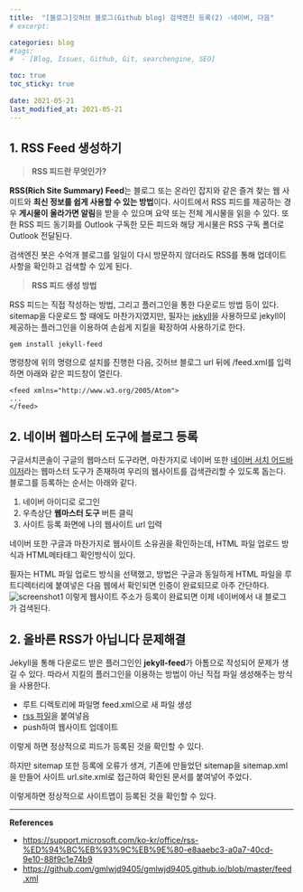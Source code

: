 ```yaml
---
title:  "[블로그]깃허브 블로그(Github blog) 검색엔진 등록(2) -네이버, 다음"
# excerpt: 

categories: blog
#tags:
#  - [Blog, Issues, Github, Git, searchengine, SEO]

toc: true
toc_sticky: true
 
date: 2021-05-21
last_modified_at: 2021-05-21
---
```


## 1. RSS Feed 생성하기
 >**RSS 피드란 무엇인가?**
 
**RSS(Rich Site Summary) Feed**는 블로그 또는 온라인 잡지와 같은 즐겨 찾는 웹 사이트와 **최신 정보를 쉽게 사용할 수 있는 방법**이다. 사이트에서 RSS 피드를 제공하는 경우 **게시물이 올라가면 알림**을 받을 수 있으며 요약 또는 전체 게시물을 읽을 수 있다. 또한 RSS 피드 동기화를 Outlook 구독한 모든 피드와 해당 게시물은 RSS 구독 폴더로 Outlook 전달된다. 

검색엔진 봇은 수억개 블로그를 일일이 다시 방문하지 않더라도 RSS를 통해 업데이트 사항을 확인하고 검색할 수 있게 된다. 

>**RSS 피드 생성 방법**

RSS 피드는 직접 작성하는 방법, 그리고 플러그인을 통한 다운로드 방법 등이 있다. 
sitemap을 다운로드 할 때에도 마찬가지였지만, 필자는 [jekyll]("http://jekyllrb-ko.github.io/")을 사용하므로 jekyll이 제공하는 플러그인을 이용하여 손쉽게 지킬을 확장하여 사용하기로 한다. 

```
gem install jekyll-feed
```

명령창에 위의 명령으로 설치를 진행한 다음, 깃허브 블로그 url 뒤에 /feed.xml를 입력하면
아래와 같은 피드창이 열린다.
```
<feed xmlns="http://www.w3.org/2005/Atom">
...
</feed>
```
## 2. 네이버 웹마스터 도구에 블로그 등록

구글서치콘솔이 구글의 웹마스터 도구라면, 마찬가지로 네이버 또한 [네이버 서치 어드바이저]("https://searchadvisor.naver.com/")라는 웹마스터 도구가 존재하여 우리의 웹사이트를 검색관리할 수 있도록 돕는다. 
블로그를 등록하는 순서는 아래와 같다.

1. 네이버 아이디로 로그인
2. 우측상단 **웹마스터 도구** 버튼 클릭
3. 사이트 등록 화면에 나의 웹사이트 url 입력

네이버 또한 구글과 마찬가지로 웹사이트 소유권을 확인하는데, HTML 파일 업로드 방식과 HTML메타태그 확인방식이 있다. 

필자는 HTML 파일 업로드 방식을 선택했고, 방법은 구글과 동일하게 HTML 파일을 루트디렉터리에 붙여넣은 다음 웹에서 확인되면 인증이 완료되므로 아주 간단하다.
![screenshot1](https://user-images.githubusercontent.com/82863114/119091943-c296b380-ba48-11eb-9902-7d2378183782.png) 
이렇게 웹사이트 주소가 등록이 완료되면 이제 네이버에서 내 블로그가 검색된다. 

## 2. 올바른 RSS가 아닙니다 문제해결

Jekyll을 통해 다운로드 받은 플러그인인 **jekyll-feed**가 아톰으로 작성되어 문제가 생길 수 있다. 따라서 지킬의 플러그인을 이용하는 방법이 아닌 직접 파일 생성해주는 방식을 사용한다. 

- 루트 디렉토리에 파일명 feed.xml으로 새 파일 생성
- [rss 파일]("https://github.com/gmlwjd9405/gmlwjd9405.github.io/blob/master/feed.xml")을 붙여넣음
- push하여 웹사이트 업데이트

이렇게 하면 정상적으로 피드가 등록된 것을 확인할 수 있다. 

하지만 sitemap 또한 등록에 오류가 생겨, 기존에 만들었던 sitemap을 sitemap.xml을 만들어 사이트 url.site.xml로 접근하여 확인된 문서를 붙여넣어 주었다. 

이렇게하면 정상적으로 사이트맵이 등록된 것을 확인할 수 있다. 

*****
**References**

* <ref>https://support.microsoft.com/ko-kr/office/rss-%ED%94%BC%EB%93%9C%EB%9E%80-e8aaebc3-a0a7-40cd-9e10-88f9c1e74b9</ref>
* <ref>https://github.com/gmlwjd9405/gmlwjd9405.github.io/blob/master/feed.xml</ref>